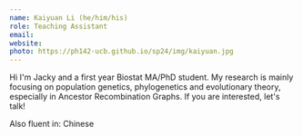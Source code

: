 ```yaml
---
name: Kaiyuan Li (he/him/his)
role: Teaching Assistant
email: 
website: 
photo: https://ph142-ucb.github.io/sp24/img/kaiyuan.jpg
---
```


Hi I'm Jacky and a first year Biostat MA/PhD student. My research is mainly focusing on population genetics, phylogenetics and evolutionary theory, especially in Ancestor Recombination Graphs. If you are interested, let's talk!

Also fluent in: Chinese 